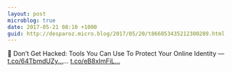 ```yaml
---
layout: post
microblog: true
date: 2017-05-21 08:10 +1000
guid: http://desparoz.micro.blog/2017/05/20/t866053435212300289.html
---
```

🔗 Don’t Get Hacked: Tools You Can Use To Protect Your Online Identity — [t.co/64TbmdUZy...](https://t.co/64TbmdUZya)… [t.co/eB8xImFiL...](https://t.co/eB8xImFiLM)
